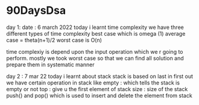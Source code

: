 # 90DaysDsa
day 1:
date : 6 march 2022
today i learnt time complexity 
we have three different types of time complexity 
best case which is omega (1)
average case = theta(n+1)/2
worst case is O(n)

time complexiy is depend upon the input operation which we r going to perform.
mostly we took worst case 
so that we can find all solution and prepare them in systematic manner 

day 2 : 7 mar 22
today i learnt about stack 
stack is based on last in first out 
we have certain operation in stack 
like empty : which tells the stack is empty or not 
top : give u the first element of stack
size : size of the stack 
push() and pop() which is used to insert and delete the element from stack 

